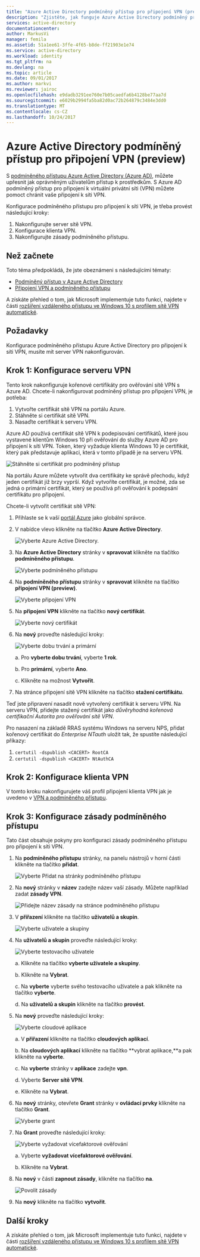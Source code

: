 ```yaml
---
title: "Azure Active Directory podmíněný přístup pro připojení VPN (preview) | Microsoft Docs"
description: "Zjistěte, jak funguje Azure Active Directory podmíněný přístup pro připojení k síti VPN. "
services: active-directory
documentationcenter: 
author: MarkusVi
manager: femila
ms.assetid: 51a1ee61-3ffe-4f65-b8de-ff21903e1e74
ms.service: active-directory
ms.workload: identity
ms.tgt_pltfrm: na
ms.devlang: na
ms.topic: article
ms.date: 09/01/2017
ms.author: markvi
ms.reviewer: jairoc
ms.openlocfilehash: e9dadb3291ee760e7b05caedfa6b4128be77aa7d
ms.sourcegitcommit: e6029b2994fa5ba82d0ac72b264879c3484e3dd0
ms.translationtype: MT
ms.contentlocale: cs-CZ
ms.lasthandoff: 10/24/2017
---
```

# <a name="azure-active-directory-conditional-access-for-vpn-connectivity-preview"></a>Azure Active Directory podmíněný přístup pro připojení VPN (preview)

S [podmíněného přístupu Azure Active Directory (Azure AD)](active-directory-conditional-access-azure-portal.md), můžete upřesnit jak oprávněným uživatelům přístup k prostředkům. S Azure AD podmíněný přístup pro připojení k virtuální privátní síti (VPN) můžete pomoct chránit vaše připojení k síti VPN.


Konfigurace podmíněného přístupu pro připojení k síti VPN, je třeba provést následující kroky: 

1.  Nakonfigurujte server sítě VPN.
2.  Konfigurace klienta VPN.
3.  Nakonfigurujte zásady podmíněného přístupu.


## <a name="before-you-begin"></a>Než začnete

Toto téma předpokládá, že jste obeznámeni s následujícími tématy:

- [Podmíněný přístup v Azure Active Directory](active-directory-conditional-access-azure-portal.md)
- [Připojení VPN a podmíněného přístupu](https://docs.microsoft.com/windows/access-protection/vpn/vpn-conditional-access)

A získáte přehled o tom, jak Microsoft implementuje tuto funkci, najdete v části [rozšíření vzdáleného přístupu ve Windows 10 s profilem sítě VPN automatické](https://www.microsoft.com/itshowcase/Article/Content/894/Enhancing-remote-access-in-Windows-10-with-an-automatic-VPN-profile).   


## <a name="prerequisites"></a>Požadavky

Konfigurace podmíněného přístupu Azure Active Directory pro připojení k síti VPN, musíte mít server VPN nakonfigurován. 



## <a name="step-1-configure-your-vpn-server"></a>Krok 1: Konfigurace serveru VPN 

Tento krok nakonfiguruje kořenové certifikáty pro ověřování sítě VPN s Azure AD. Chcete-li nakonfigurovat podmíněný přístup pro připojení VPN, je potřeba:

1. Vytvořte certifikát sítě VPN na portálu Azure.
2. Stáhněte si certifikát sítě VPN.
2. Nasaďte certifikát k serveru VPN.

Azure AD používá certifikát sítě VPN k podepisování certifikátů, které jsou vystavené klientům Windows 10 při ověřování do služby Azure AD pro připojení k síti VPN. Token, který vyžaduje klienta Windows 10 je certifikát, který pak představuje aplikaci, která v tomto případě je na serveru VPN.

![Stáhněte si certifikát pro podmíněný přístup](./media/active-directory-conditional-access-vpn-connectivity-windows10/06.png)

Na portálu Azure můžete vytvořit dva certifikáty ke správě přechodu, když jeden certifikát již brzy vyprší. Když vytvoříte certifikát, je možné, zda se jedná o primární certifikát, který se používá při ověřování k podepsání certifikátu pro připojení.

Chcete-li vytvořit certifikát sítě VPN:

1. Přihlaste se k vaší [portál Azure](https://portal.azure.com) jako globální správce.

2. V nabídce vlevo klikněte na tlačítko **Azure Active Directory**. 

    ![Vyberte Azure Active Directory.](./media/active-directory-conditional-access-vpn-connectivity-windows10/01.png)

3. Na **Azure Active Directory** stránky v **spravovat** klikněte na tlačítko **podmíněného přístupu**.

    ![Vyberte podmíněného přístupu](./media/active-directory-conditional-access-azure-portal-get-started/02.png)

4. Na **podmíněného přístupu** stránky v **spravovat** klikněte na tlačítko **připojení VPN (preview)**.

    ![Vyberte připojení VPN](./media/active-directory-conditional-access-vpn-connectivity-windows10/03.png)

5. Na **připojení VPN** klikněte na tlačítko **nový certifikát**.

    ![Vyberte nový certifikát](./media/active-directory-conditional-access-vpn-connectivity-windows10/04.png)

6. Na **nový** proveďte následující kroky:

    ![Vyberte dobu trvání a primární](./media/active-directory-conditional-access-vpn-connectivity-windows10/05.png)

    a. Pro **vyberte dobu trvání**, vyberte **1 rok**.

    b. Pro **primární**, vyberte **Ano**.

    c. Klikněte na možnost **Vytvořit**.

7. Na stránce připojení sítě VPN klikněte na tlačítko **stažení certifikátu**.


Teď jste připravení nasadit nově vytvořený certifikát k serveru VPN. Na serveru VPN, přidejte stažený certifikát jako *důvěryhodná kořenová certifikační Autorita pro ověřování sítě VPN*.

Pro nasazení na základě RRAS systému Windows na serveru NPS, přidat kořenový certifikát do *Enterprise NTauth* uložit tak, že spustíte následující příkazy:

1. `certutil -dspublish <CACERT> RootCA`
2. `certutil -dspublish <CACERT> NtAuthCA`



## <a name="step-2-configure-your-vpn-client"></a>Krok 2: Konfigurace klienta VPN 

V tomto kroku nakonfigurujete váš profil připojení klienta VPN jak je uvedeno v [VPN a podmíněného přístupu](https://docs.microsoft.com/windows/access-protection/vpn/vpn-conditional-access).


## <a name="step-3-configure-your-conditional-access-policy"></a>Krok 3: Konfigurace zásady podmíněného přístupu

Tato část obsahuje pokyny pro konfiguraci zásady podmíněného přístupu pro připojení k síti VPN.


1. Na **podmíněného přístupu** stránky, na panelu nástrojů v horní části klikněte na tlačítko **přidat**.

    ![Vyberte Přidat na stránky podmíněného přístupu](./media/active-directory-conditional-access-vpn-connectivity-windows10/07.png)

2. Na **nový** stránky v **název** zadejte název vaší zásady. Můžete například zadat **zásady VPN**.

    ![Přidejte název zásady na stránce podmíněného přístupu](./media/active-directory-conditional-access-vpn-connectivity-windows10/08.png)

5. V **přiřazení** klikněte na tlačítko **uživatelů a skupin**.

    ![Vyberte uživatele a skupiny](./media/active-directory-conditional-access-vpn-connectivity-windows10/09.png)

6. Na **uživatelů a skupin** proveďte následující kroky:

    ![Vyberte testovacího uživatele](./media/active-directory-conditional-access-vpn-connectivity-windows10/10.png)

    a. Klikněte na tlačítko **vyberte uživatele a skupiny**.

    b. Klikněte na **Vybrat**.

    c. Na **vyberte** vyberte svého testovacího uživatele a pak klikněte na tlačítko **vyberte**.

    d. Na **uživatelů a skupin** klikněte na tlačítko **provést**.

7. Na **nový** proveďte následující kroky:

    ![Vyberte cloudové aplikace](./media/active-directory-conditional-access-vpn-connectivity-windows10/11.png)

    a. V **přiřazení** klikněte na tlačítko **cloudových aplikací**.

    b. Na **cloudových aplikací** klikněte na tlačítko **vybrat aplikace,**a pak klikněte na **vyberte**.

    c. Na **vyberte** stránky v **aplikace** zadejte **vpn**.

    d. Vyberte **Server sítě VPN**.

    e. Klikněte na **Vybrat**.


13. Na **nový** stránky, otevřete **Grant** stránky v **ovládací prvky** klikněte na tlačítko **Grant**.

    ![Vyberte grant](./media/active-directory-conditional-access-azure-portal-get-started/13.png)

14. Na **Grant** proveďte následující kroky:

    ![Vyberte vyžadovat vícefaktorové ověřování](./media/active-directory-conditional-access-azure-portal-get-started/14.png)

    a. Vyberte **vyžadovat vícefaktorové ověřování**.

    b. Klikněte na **Vybrat**.

15. Na **nový** v části **zapnout zásady**, klikněte na tlačítko **na**.

    ![Povolit zásady](./media/active-directory-conditional-access-azure-portal-get-started/15.png)

16. Na **nový** klikněte na tlačítko **vytvořit**.



## <a name="next-steps"></a>Další kroky

A získáte přehled o tom, jak Microsoft implementuje tuto funkci, najdete v části [rozšíření vzdáleného přístupu ve Windows 10 s profilem sítě VPN automatické](https://www.microsoft.com/itshowcase/Article/Content/894/Enhancing-remote-access-in-Windows-10-with-an-automatic-VPN-profile).    

